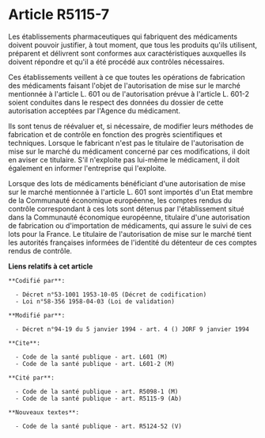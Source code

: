 # Article R5115-7

Les établissements pharmaceutiques qui fabriquent des médicaments doivent pouvoir justifier, à tout moment, que tous les
produits qu'ils utilisent, préparent et délivrent sont conformes aux caractéristiques auxquelles ils doivent répondre et
qu'il a été procédé aux contrôles nécessaires.

Ces établissements veillent à ce que toutes les opérations de fabrication des médicaments faisant l'objet de l'autorisation
de mise sur le marché mentionnée à l'article L. 601 ou de l'autorisation prévue à l'article L. 601-2 soient conduites dans le
respect des données du dossier de cette autorisation acceptées par l'Agence du médicament.

Ils sont tenus de réévaluer et, si nécessaire, de modifier leurs méthodes de fabrication et de contrôle en fonction des
progrès scientifiques et techniques. Lorsque le fabricant n'est pas le titulaire de l'autorisation de mise sur le marché du
médicament concerné par ces modifications, il doit en aviser ce titulaire. S'il n'exploite pas lui-même le médicament, il
doit également en informer l'entreprise qui l'exploite.

Lorsque des lots de médicaments bénéficiant d'une autorisation de mise sur le marché mentionnée à l'article L. 601 sont
importés d'un Etat membre de la Communauté économique européenne, les comptes rendus du contrôle correspondant à ces lots
sont détenus par l'établissement situé dans la Communauté économique européenne, titulaire d'une autorisation de fabrication
ou d'importation de médicaments, qui assure le suivi de ces lots pour la France. Le titulaire de l'autorisation de mise sur
le marché tient les autorités françaises informées de l'identité du détenteur de ces comptes rendus de contrôle.

**Liens relatifs à cet article**

	**Codifié par**:

	  - Décret n°53-1001 1953-10-05 (Décret de codification)
	  - Loi n°58-356 1958-04-03 (Loi de validation)

	**Modifié par**:

	  - Décret n°94-19 du 5 janvier 1994 - art. 4 () JORF 9 janvier 1994

	**Cite**:

	  - Code de la santé publique - art. L601 (M)
	  - Code de la santé publique - art. L601-2 (M)

	**Cité par**:

	  - Code de la santé publique - art. R5098-1 (M)
	  - Code de la santé publique - art. R5115-9 (Ab)

	**Nouveaux textes**:

	  - Code de la santé publique - art. R5124-52 (V)
